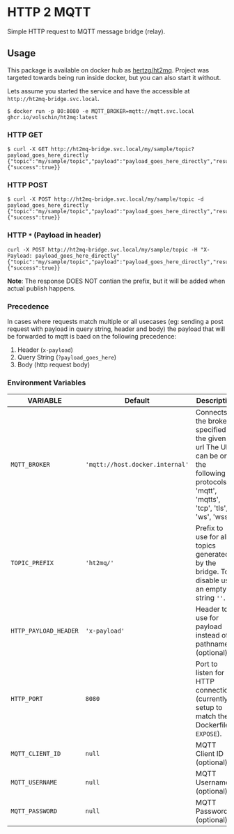# HTTP 2 MQTT
Simple HTTP request to MQTT message bridge (relay).

## Usage
This package is available on docker hub as [hertzg/ht2mq](https://hub.docker.com/repository/docker/hertzg/ht2mq/general).
Project was targeted towards being run inside docker, but you can also start it without.

Lets assume you started the service and have the accessible at `http://ht2mq-bridge.svc.local`.
```
$ docker run -p 80:8080 -e MQTT_BROKER=mqtt://mqtt.svc.local ghcr.io/volschin/ht2mq:latest
```

### HTTP GET
```
$ curl -X GET http://ht2mq-bridge.svc.local/my/sample/topic?payload_goes_here_directly
{"topic":"my/sample/topic","payload":"payload_goes_here_directly","result":{"success":true}}
```

### HTTP POST
```
$ curl -X POST http://ht2mq-bridge.svc.local/my/sample/topic -d payload_goes_here_directly
{"topic":"my/sample/topic","payload":"payload_goes_here_directly","result":{"success":true}}
```

### HTTP `*` (Payload in header)
```
curl -X POST http://ht2mq-bridge.svc.local/my/sample/topic -H "X-Payload: payload_goes_here_directly"
{"topic":"my/sample/topic","payload":"payload_goes_here_directly","result":{"success":true}}
```

**Note**: The response DOES NOT  contian the prefix, but it will be added when actual publish happens.

### Precedence
In cases where requests match multiple or all usecases (eg: sending a post request with payload in query string, header and body) the payload that will be forwarded to mqtt is baed on the following precedence:

1. Header (`x-payload`)
2. Query String (`?payload_goes_here`)
3. Body (http request body)

### Environment Variables
|VARIABLE|Default|Description|
|---|---| --- |
|`MQTT_BROKER`|`'mqtt://host.docker.internal'`| Connects to the broker specified by the given url The URL can be on the following protocols: 'mqtt', 'mqtts', 'tcp', 'tls', 'ws', 'wss'.|
|`TOPIC_PREFIX`|`'ht2mq/'`| Prefix to use for all topics generated by the bridge. To disable use an empty string `''`.|
|`HTTP_PAYLOAD_HEADER`|`'x-payload'`| Header to use for payload instead of pathname (optional).|
|`HTTP_PORT`|`8080`| Port to listen for HTTP connections (currently setup to match the Dockerfile `EXPOSE`).|
|`MQTT_CLIENT_ID`|`null`| MQTT Client ID (optional).|
|`MQTT_USERNAME`|`null`| MQTT Username (optional).|
|`MQTT_PASSWORD`|`null`| MQTT Password (optional).|
